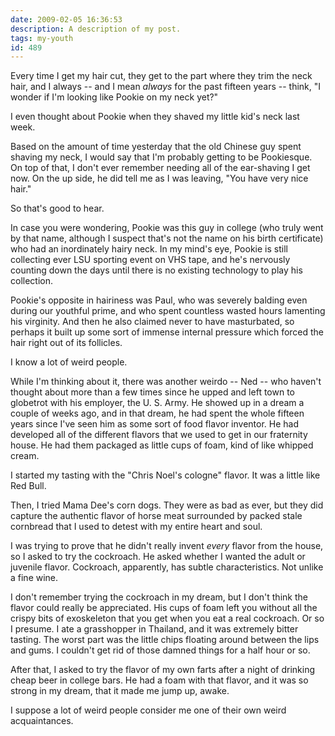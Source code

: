 ```yaml
---
date: 2009-02-05 16:36:53
description: A description of my post.
tags: my-youth
id: 489
---
```

Every time I get my hair cut, they get to the part where they trim the neck hair, and I always -- and I mean <i>always</i> for the past fifteen years -- think, "I wonder if I'm looking like Pookie on my neck yet?"  

I even thought about Pookie when they shaved my little kid's neck last week.

Based on the amount of time yesterday that the old Chinese guy spent shaving my neck, I would say that I'm probably getting to be Pookiesque.  On top of that, I don't ever remember needing all of the ear-shaving I get now.  On the up side, he did tell me as I was leaving, "You have very nice hair."

So that's good to hear.
<!--more-->
In case you were wondering, Pookie was this guy in college (who truly went by that name, although I suspect that's not the name on his birth certificate) who had an inordinately hairy neck.  In my mind's eye, Pookie is still collecting ever LSU sporting event on VHS tape, and he's nervously counting down the days until there is no existing technology to play his collection.

Pookie's opposite in hairiness was Paul, who was severely balding even during our youthful prime, and who spent countless wasted hours lamenting his virginity.  And then he also claimed never to have masturbated, so perhaps it built up some sort of immense internal pressure which forced the hair right out of its follicles.  

I know a lot of weird people.

While I'm thinking about it, there was another weirdo -- Ned -- who haven't thought about more than a few times since he upped and left town to globetrot with his employer, the U. S. Army.  He showed up in a dream a couple of weeks ago, and in that dream, he had spent the whole fifteen years since I've seen him as some sort of food flavor inventor.  He had developed all of the different flavors that we used to get in our fraternity house.  He had them packaged as little cups of foam, kind of like whipped cream.

I started my tasting with the "Chris Noel's cologne" flavor.  It was a little like Red Bull.

Then, I tried Mama Dee's corn dogs.  They were as bad as ever, but they did capture the authentic flavor of horse meat surrounded by packed stale cornbread that I used to detest with my entire heart and soul.

I was trying to prove that he didn't really invent <i>every</i> flavor from the house, so I asked to try the cockroach.  He asked whether I wanted the adult or juvenile flavor.  Cockroach, apparently, has subtle characteristics.  Not unlike a fine wine.

I don't remember trying the cockroach in my dream, but I don't think the flavor could really be appreciated.  His cups of foam left you without all the crispy bits of exoskeleton that you get when you eat a real cockroach.  Or so I presume.  I ate a grasshopper in Thailand, and it was extremely bitter tasting.  The worst part was the little chips floating around between the lips and gums.  I couldn't get rid of those damned things for a half hour or so.

After that, I asked to try the flavor of my own farts after a night of drinking cheap beer in college bars.  He had a foam with that flavor, and it was so strong in my dream, that it made me jump up, awake.

I suppose a lot of weird people consider me one of their own weird acquaintances.